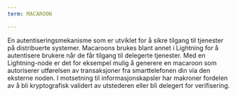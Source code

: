 ```yaml
---
term: MACAROON

---
```

En autentiseringsmekanisme som er utviklet for å sikre tilgang til tjenester på distribuerte systemer. Macaroons brukes blant annet i Lightning for å autentisere brukere når de får tilgang til delegerte tjenester. Med en Lightning-node er det for eksempel mulig å generere en macaroon som autoriserer utførelsen av transaksjoner fra smarttelefonen din via den eksterne noden. I motsetning til informasjonskapsler har makroner fordelen av å bli kryptografisk validert av utstederen eller bli delegert for verifisering.